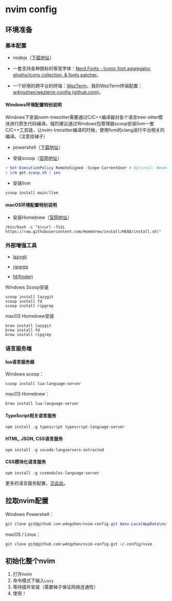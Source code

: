 # nvim config

## 环境准备

### 基本配置

- nodejs（[下载地址](https://nodejs.org/en/download/releases)）

- 一套支持各种图标的等宽字体：[Nerd Fonts - Iconic font aggregator, glyphs/icons collection, & fonts patcher](https://www.nerdfonts.com/font-downloads)。

- 一个好用的跨平台的终端：[WezTerm](https://wezfurlong.org/wezterm/index.html)，我的WezTerm终端配置：[w4ngzhen/wezterm-config (github.com)](https://github.com/w4ngzhen/wezterm-config)。

#### Windows环境配置特别说明

Windows下安装nvim-treesitter需要通过C/C++编译器对各个语言tree-sitter模块进行原生代码编译。强烈建议通过Windows包管理器scoop安装llvm一套C/C++工具链，让nvim-tressitter编译的时候，使用llvm的clang进行平台相关的编译。（注意挂梯子）

- powershell（[下载地址](https://learn.microsoft.com/zh-cn/powershell/scripting/install/installing-powershell-on-windows?view=powershell-7.3)）

- 安装scoop（[官网地址](https://scoop.sh/#/)）

```powershell
> Set-ExecutionPolicy RemoteSigned -Scope CurrentUser # Optional: Needed to run a remote script the first time
> irm get.scoop.sh | iex
```

- 安装llvm

```powershell
scoop install main/llvm
```

#### macOS环境配置特别说明

- 安装Homebrew（[官网地址](https://brew.sh/)）

```
/bin/bash -c "$(curl -fsSL https://raw.githubusercontent.com/Homebrew/install/HEAD/install.sh)"
```


### 外部增强工具

- [lazygit](https://github.com/jesseduffield/lazygit)

- [ripgrep](https://github.com/BurntSushi/ripgrep/releases)

- [fd(finder)](https://github.com/sharkdp/fd/releases)

Windows Scoop安装

```powershel
scoop install lazygit
scoop install fd
scoop install ripgrep
```

macOS Homebrew安装

```
brew install lazygit
brew install fd
brew install ripgrep
```

### 语言服务端

#### lua语言服务器

Windows scoop：

```
scoop install lua-language-server
```

macOS Homebrew：

```
brew install lua-language-server
```

#### TypeScript相关语言服务

```
npm install -g typescript typescript-language-server
```

#### HTML, JSON, CSS语言服务

```
npm install -g vscode-langservers-extracted
```

#### CSS模块化语言服务

```
npm install -g cssmodules-language-server
```

更多的语言服务配置，[见此处](https://github.com/neovim/nvim-lspconfig/blob/master/doc/server_configurations.md)。

## 拉取nvim配置

Windows Powershell：

```powershell
git clone git@github.com:w4ngzhen/nvim-config.git $env:LocalAppData\nvim
```

macOS / Linux：

```
git clone git@github.com:w4ngzhen/nvim-config.git ~/.config/nvim
```

## 初始化整个nvim

1. 打开nvim
2. 命令模式下输入`Lazy`
3. 等待插件安装（需要梯子保证网络连通性）
4. 使用！
